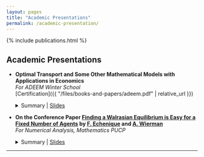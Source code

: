 ```yaml
---
layout: pages
title: "Academic Presentations"
permalink: /academic-presentation/
---
```

{% include publications.html %}
## Academic Presentations


* **Optimal Transport and Some Other Mathematical Models with Applications in Economics**  
  _For ADEEM Winter School_  
  [Certification]({{ "/files/books-and-papers/adeem.pdf" | relative_url }})  
  <details>
    <summary>Summary | <a href="{{ "/files/books-and-papers/slides_ot.pdf" | relative_url }}" target="_blank">Slides</a></summary>
    Seminar for the Winter School 2023 organized by the Association of Students and Alumni of Mathematics and the Association of Physics Students of PUCP.  
    Based on Alfred Galichon's book, *Optimal Transport Methods in Economics*, and his co-authored paper *SISTA: Learning Optimal Transport Costs Under Sparsity Constraints*.
  </details>

* **On the Conference Paper [Finding a Walrasian Equilibrium is Easy for a Fixed Number of Agents](https://eml.berkeley.edu/~fechenique/published/sperner.pdf) by [F. Echenique](https://eml.berkeley.edu/~fechenique/index.html) and [A. Wierman](https://adamwierman.com/)**  
  _For Numerical Analysis, Mathematics PUCP_  
  <details>
    <summary>Summary | <a href="{{ "/files/books-and-papers/walrasian_equilibrium_echenique_wierman.pdf" | relative_url }}" target="_blank">Slides</a></summary>
    As part of the midterm assignment for the course *Numerical Analysis (2024-2)*, I presented the article *Finding a Walrasian Equilibrium is Easy for a Finite Number of Agents* by Federico Echenique and Adam Wierman.  
    The article introduces an algorithm that computes, in polynomial time with respect to the number of goods and a parameter epsilon, an epsilon-Walrasian equilibrium.  
    In my presentation, I delved into some of the technical details and provided a comprehensive introduction for those unfamiliar with general equilibrium theory.  
    I also proposed some insights on one of the lemmas discussed in the article.
  </details>

---